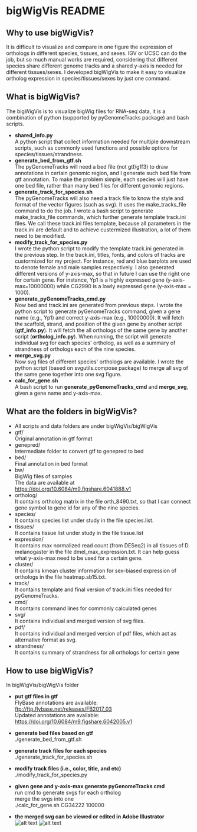 # bigWigVis README
## Why to use bigWigVis?
It is difficult to visualize and compare in one figure the expression of orthologs in different species, tissues, and sexes. IGV or UCSC can do the job, but so much manual works are required, considering that different species share different genome tracks and a shared y-axis is needed for different tissues/sexes. I developed bigWigVis to make it easy to visualize ortholog expression in species/tissues/sexes by just one command.<br> 
## What is bigWigVis?
The bigWigVis is to visualize bigWig files for RNA-seq data, it is a combination of python (supported by pyGenomeTracks package) and bash scripts. 
* **shared_info.py**<br>
A python script that collect information needed for multiple downstream scripts, such as commonly used functions and possible options for species/tissues/strandness.   
* **generate_bed_from_gtf.sh**<br>
The pyGenomeTracks will need a bed file (not gtf/gff3) to draw annotations in certain genomic region, and I generate such bed file from gtf annotation.  To make the problem simple, each species will just have one bed file, rather than many bed files for different genomic regions.
* **generate_track_for_species.sh**<br>
The pyGenomeTracks will also need a track file to know the style and format of the vector figures (such as svg). It uses the make_tracks_file command to do the job.  I wrote a bash script to generate make_tracks_file commands, which further generate template track.ini files.  We call these track.ini files template, because all parameters in the track.ini are default and to achieve custermized illustration, a lot of them need to be modified.
* **modify_track_for_species.py**<br>
I wrote the python script to modify the template track.ini generated in the previous step.  In the track.ini, titles, fonts, and colors of tracks are custormized for my project. For instance, red and blue barplots are used to denote female and male samples respectively. I also generated different versions of y-axis-max, so that in future I can use the right one for certain gene. For instance, Yp1 is a highly expressed gene (y-axis-max=10000000) while CG2990 is a lowly expressed gene (y-axis-max = 1000).
* **generate_pyGenomeTracks_cmd.py**<br>
Now bed and track.ini are generated from previous steps. I wrote the python script to generate pyGenomeTracks command, given a gene name (e.g., Yp1) and correct y-axis-max (e.g., 10000000). It will fetch the scaffold, strand, and position of the given gene by another script (**gtf_info.py**). It will fetch the all orthologs of the same gene by another script (**ortholog_info.py**). When running, the script will generate individual svg for each species' ortholog, as well as a summary of strandness of orthologs each of the nine species.
* **merge_svg.py**<br>
Now svg files of different species' orthologs are available. I wrote the python script (based on svgutils.compose package) to merge all svg of the same gene together into one svg figure.
* **calc_for_gene.sh**<br>
A bash script to run **generate_pyGenomeTracks_cmd** and **merge_svg**, given a gene name and y-axis-max.

## What are the folders in bigWigVis?
* All scripts and data folders are under bigWigVis/bigWigVis<br>
* gtf/<br>
Original annotation in gtf format
* genepred/<br>
Intermediate folder to convert gtf to genepred to bed
* bed/<br>
Final annotation in bed format
* bw/<br>
BigWig files of samples<br>
The data are available at https://doi.org/10.6084/m9.figshare.6041888.v1
* ortholog/<br>
It contains ortholog matrix in the file orth_8490.txt, so that I can connect gene symbol to gene id for any of the nine species.
* species/<br>
It contains species list under study in the file species.list.
* tissues/<br>
It contains tissue list under study in the file tissue.list
* expression/<br>
It contains max normalized read count (from DESeq2) in all tissues of D. melanogaster in the file dmel_max_expression.txt. It can help guess what y-axis-max need to be used for a certain gene.
* cluster/<br>
It contains kmean cluster information for sex-biased expression of orthologs in the file heatmap.sb15.txt.
* track/<br>
It contains template and final version of track.ini files needed for pyGenomeTracks.
* cmd/<br>
It contains command lines for commonly calculated genes
* svg/<br>
It contains individual and merged version of svg files.
* pdf/<br>
It contains individual and merged version of pdf files, which act as alternative format as svg.
* strandness/<br>
It contains summary of strandness for all orthologs for certain gene

## How to use bigWigVis?
In bigWigVis/bigWigVis folder
* **put gtf files in gtf**<br>
FlyBase annotations are available:<br>
ftp://ftp.flybase.net/releases/FB2017_03<br>
Updated annotations are available:<br>
https://doi.org/10.6084/m9.figshare.6042005.v1<br>

* **generate bed files based on gtf**<br>
./generate_bed_from_gtf.sh<br>

* **generate track files for each species**<br>
./generate_track_for_species.sh<br>

* **modify track files (i.e., color, title, and etc)**<br>
./modify_track_for_species.py<br>

* **given gene and y-axis-max generate pyGenomeTracks cmd**<br>
run cmd to generate svgs for each ortholog<br>
merge the svgs into one<br>
./calc_for_gene.sh CG34222 100000<br>

* **the merged svg can be viewed or edited in Adobe Illustrator**<br>
![alt text](https://s3.us-east-2.amazonaws.com/haiwangyang.com/image/Yp1.png)
![alt text](https://s3.us-east-2.amazonaws.com/haiwangyang.com/image/sunn.png)
